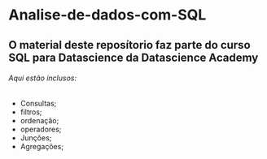 # Analise-de-dados-com-SQL
## O material deste reposítorio faz parte do curso SQL para Datascience da Datascience Academy
###### Aqui estão inclusos:
- Consultas;
- filtros;
- ordenação;
- operadores;
- Junções;
- Agregações;

